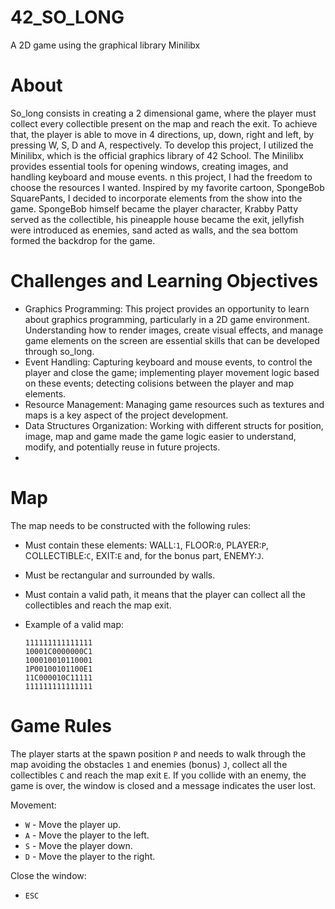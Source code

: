 # 42_SO_LONG
A 2D game using the graphical library Minilibx

 # About
So_long consists in creating a 2 dimensional game, where the player must collect every collectible present on the map and reach the exit. To achieve that, the player is able to move in 4 directions, up, down, right and left, by pressing W, S, D and A, respectively. To develop this project, I utilized the Minilibx, which is the official graphics library of 42 School. The Minilibx provides essential tools for opening windows, creating images, and handling keyboard and mouse events. n this project, I had the freedom to choose the resources I wanted. Inspired by my favorite cartoon, SpongeBob SquarePants, I decided to incorporate elements from the show into the game. SpongeBob himself became the player character, Krabby Patty served as the collectible, his pineapple house became the exit, jellyfish were introduced as enemies, sand acted as walls, and the sea bottom formed the backdrop for the game.

# Challenges and Learning Objectives
- Graphics Programming: This project provides an opportunity to learn about graphics programming, particularly in a 2D game environment. Understanding how to render images, create visual effects, and manage game elements on the screen are essential skills that can be developed through so_long.
- Event Handling: Capturing keyboard and mouse events, to control the player and close the game; implementing player movement logic based on these events; detecting colisions between the player and map elements. 
- Resource Management: Managing game resources such as textures and maps is a key aspect of the project development.
- Data Structures Organization: Working with different structs for position, image, map and game made the game logic easier to understand, modify, and potentially reuse in future projects.
- 
# Map
The map needs to be constructed with the following rules:
- Must contain these elements: WALL:``1``, FLOOR:``0``, PLAYER:``P``, COLLECTIBLE:``C``, EXIT:``E`` and, for the bonus part, ENEMY:``J``.
- Must be rectangular and surrounded by walls.
- Must contain a valid path, it means that the player can collect all the collectibles and reach the map exit.
- Example of a valid map:

  ```text
  111111111111111
  10001C0000000C1
  100010010110001
  1P00100101100E1
  11C000010C11111
  111111111111111
  
# Game Rules
The player starts at the spawn position ``P`` and needs to walk through the map avoiding the obstacles ``1`` and enemies (bonus) ``J``, collect all the collectibles ``C`` and reach the map exit ``E``. If you collide with an enemy, the game is over, the window is closed and a message indicates the user lost.

Movement:
- ``W`` - Move the player up.
- ``A`` - Move the player to the left.
- ``S`` - Move the player down.
- ``D`` - Move the player to the right.

Close the window:
- ``ESC``
